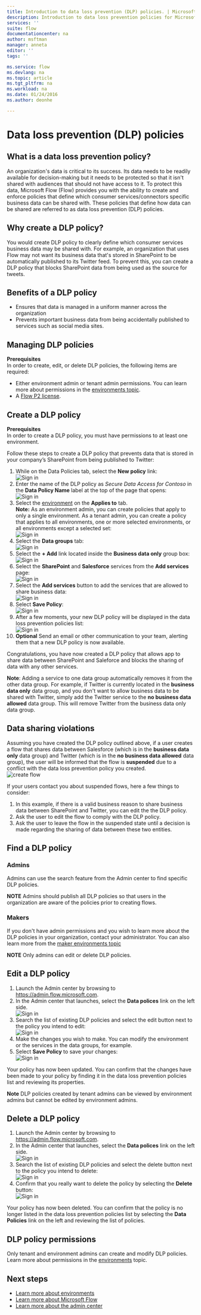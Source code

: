 ```yaml
---
title: Introduction to data loss prevention (DLP) policies. | Microsoft Docs
description: Introduction to data loss prevention policies for Microsoft Flow.
services: ''
suite: flow
documentationcenter: na
author: msftman
manager: anneta
editor: ''
tags: ''

ms.service: flow
ms.devlang: na
ms.topic: article
ms.tgt_pltfrm: na
ms.workload: na
ms.date: 01/24/2016
ms.author: deonhe

---
```

# Data loss prevention (DLP) policies
## What is a data loss prevention policy?
An organization's data is critical to its success. Its data needs to be readily available for decision-making but it needs to be protected so that it isn't shared with audiences that should not have access to it. To protect this data, Microsoft Flow (Flow) provides you with the ability to create and enforce policies that define which consumer services/connectors specific business data can be shared with. These policies that define how data can be shared are referred to as data loss prevention (DLP) policies.

## Why create a DLP policy?
You would create DLP policy to clearly define which consumer services business data may be shared with. For example, an organization that uses Flow may not want its business data that's stored in SharePoint to be automatically published to its Twitter feed. To prevent this, you can create a DLP policy that blocks SharePoint data from being used as the source for tweets.

## Benefits of a DLP policy
* Ensures that data is managed in a uniform manner across the organization  
* Prevents important business data from being accidentally published to services such as social media sites.   

## Managing DLP policies
**Prerequisites**  
In order to create, edit, or delete DLP policies, the following items are required: 

* Either environment admin or tenant admin permissions. You can learn more about permissions in the [environments topic](environments-overview-admin.md).  
* A [Flow P2 license](billing-questions.md).  

## Create a DLP policy
**Prerequisites**  
In order to create a DLP policy, you must have permissions to at least one environment.  

Follow these steps to create a DLP policy that prevents data that is stored in your company’s SharePoint from being published to Twitter:  

1. While on the Data Policies tab, select the **New policy** link:  
   ![Sign in](./media/prevent-data-loss/create-policy-1.png)    
2. Enter the name of the DLP policy as *Secure Data Access for Contoso* in the **Data Policy Name** label at the top of the page that opens:   
   ![Sign in](./media/prevent-data-loss/create-policy-2.png)  
3. Select the [environment](environments-overview-admin.md) on the **Applies to** tab.  
   **Note:** As an environment admin, you can create policies that apply to only a single environment. As a tenant admin, you can create a policy that applies to all environments, one or more selected environments, or all environments except a selected set:  
   ![Sign in](./media/prevent-data-loss/create-policy-3.png)  
4. Select the **Data groups** tab:  
   ![Sign in](./media/prevent-data-loss/create-policy-4.png)  
5. Select the **+ Add** link located inside the **Business data only** group box:    
   ![Sign in](./media/prevent-data-loss/create-policy-5.png)  
6. Select the **SharePoint** and **Salesforce** services from the **Add services** page:  
   ![Sign in](./media/prevent-data-loss/create-policy-6.png)  
7. Select the **Add services** button to add the services that are allowed to share business data:    
   ![Sign in](./media/prevent-data-loss/create-policy-7.png)  
8. Select **Save Policy**:  
   ![Sign in](./media/prevent-data-loss/create-policy-8.png)  
9. After a few moments, your new DLP policy will be displayed in the data loss prevention policies list:  
   ![Sign in](./media/prevent-data-loss/create-policy-9.png)  
10. **Optional** Send an email or other communication to your team, alerting them that a new DLP policy is now available.

Congratulations, you have now created a DLP policy that allows app to share data between SharePoint and Saleforce and blocks the sharing of data with any other services.  

**Note**: Adding a service to one data group automatically removes it from the other data group. For example, if Twitter is currently located in the **business data only** data group, and you don't want to allow business data to be shared with Twitter, simply add the Twitter service to the **no business data allowed** data group. This will remove Twitter from the business data only data group.  

## Data sharing violations
Assuming you have created the DLP policy outlined above, if a user creates a flow that shares data between Salesforce (which is in the **business data only** data group) and Twitter (which is in the **no business data allowed** data group), the user will be informed that the flow is **suspended** due to a conflict with the data loss prevention policy you created.  
![create flow](./media/prevent-data-loss/10.png)  

If your users contact you about suspended flows, here a few things to consider:  

1. In this example, if there is a valid business reason to share business data between SharePoint and Twitter, you can edit the the DLP policy.  
2. Ask the user to edit the flow to comply with the DLP policy.  
3. Ask the user to leave the flow in the suspended state until a decision is made regarding the sharing of data between these two entities.  

## Find a DLP policy
### Admins
Admins can use the search feature from the Admin center to find specific DLP policies.  

**NOTE** Admins should publish all DLP policies so that users in the organization are aware of the policies prior to creating flows.

### Makers
If you don't have admin permissions and you wish to learn more about the DLP policies in your organization, contact your administrator. You can also learn more from the [maker environments topic](environments-overview-maker.md)  

**NOTE** Only admins can edit or delete DLP policies.  

## Edit a DLP policy
1. Launch the Admin center by browsing to https://admin.flow.microsoft.com.  
2. In the Admin center that launches, select the **Data polices** link on the left side.  
   ![Sign in](./media/prevent-data-loss/2.png)  
3. Search the list of existing DLP policies and select the edit button next to the policy you intend to edit:  
   ![Sign in](./media/prevent-data-loss/3.png)  
4. Make the changes you wish to make. You can modify the environment or the services in the data groups, for example.  
5. Select **Save Policy** to save your changes:  
   ![Sign in](./media/prevent-data-loss/create-policy-8.png)  

Your policy has now been updated. You can confirm that the changes have been made to your policy by finding it in the data loss prevention policies list and reviewing its properties.   

**Note** DLP policies created by tenant admins can be viewed by environment admins but cannot be edited by environment admins.  

## Delete a DLP policy
1. Launch the Admin center by browsing to https://admin.flow.microsoft.com.  
2. In the Admin center that launches, select the **Data polices** link on the left side.  
   ![Sign in](./media/prevent-data-loss/2.png)  
3. Search the list of existing DLP policies and select the delete button next to the policy you intend to delete:  
   ![Sign in](./media/prevent-data-loss/3-delete.png)  
4. Confirm that you really want to delete the policy by selecting the **Delete** button:  
   ![Sign in](./media/prevent-data-loss/4.png)  

Your policy has now been deleted. You can confirm that the policy is no longer listed in the data loss prevention policies list by selecting the **Data Policies** link on the left and reviewing the list of policies.   

## DLP policy permissions
Only tenant and environment admins can create and modify DLP policies. Learn more about permissions in the [environments](environments-overview-admin.md) topic.  

## Next steps
* [Learn more about environments](environments-overview-admin.md)  
* [Learn more about Microsoft Flow](getting-started.md)  
* [Learn more about the admin center](admin-center-introduction.md)  

